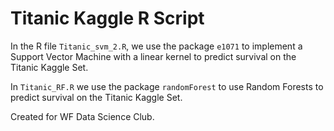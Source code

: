 # Titanic Kaggle R Script 

In the R file `Titanic_svm_2.R`, we use the package `e1071` to implement a Support Vector Machine with a linear kernel to predict survival on the Titanic Kaggle Set. 

In `Titanic_RF.R` we use the package `randomForest` to use Random Forests to predict survival on the Titanic Kaggle Set. 

Created for WF Data Science Club.

